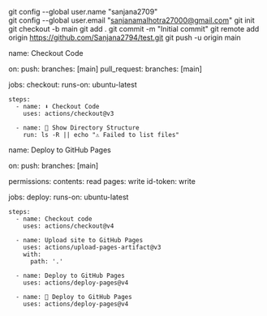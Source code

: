git config --global user.name "sanjana2709"         
git config --global user.email "sanjanamalhotra27000@gmail.com"
git init
git checkout -b main
git add .
git commit -m "Initial commit"
git remote add origin https://github.com/Sanjana2794/test.git
git push -u origin main



name: Checkout Code

on:
  push:
    branches: [main]
  pull_request:
    branches: [main]

jobs:
  checkout:
    runs-on: ubuntu-latest

    steps:
      - name: ⬇ Checkout Code
        uses: actions/checkout@v3

      - name: 📁 Show Directory Structure
        run: ls -R || echo "⚠ Failed to list files"






name: Deploy to GitHub Pages

on:
  push:
    branches: [main]

permissions:
  contents: read
  pages: write
  id-token: write

jobs:
  deploy:
    runs-on: ubuntu-latest

    steps:
      - name: Checkout code
        uses: actions/checkout@v4

      - name: Upload site to GitHub Pages
        uses: actions/upload-pages-artifact@v3
        with:
          path: '.'

      - name: Deploy to GitHub Pages
        uses: actions/deploy-pages@v4

      - name: 🚀 Deploy to GitHub Pages
        uses: actions/deploy-pages@v4
